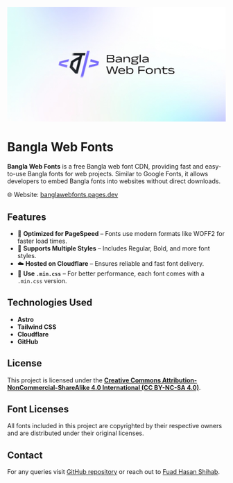 ![Bangla Web Fonts](/public/assets/images/bangla-web-fonts-1200x630.jpg)

# Bangla Web Fonts
**Bangla Web Fonts** is a free Bangla web font CDN, providing fast and easy-to-use Bangla fonts for web projects. Similar to Google Fonts, it allows developers to embed Bangla fonts into websites without direct downloads.

🌐 Website: [banglawebfonts.pages.dev](https://banglawebfonts.pages.dev)

## Features  
- 🚀 **Optimized for PageSpeed** – Fonts use modern formats like WOFF2 for faster load times.  
- 🎨 **Supports Multiple Styles** – Includes Regular, Bold, and more font styles.  
- ☁️ **Hosted on Cloudflare** – Ensures reliable and fast font delivery.  
- 🎯 **Use `.min.css`** – For better performance, each font comes with a `.min.css` version.  

## Technologies Used  
- **Astro**
- **Tailwind CSS**
- **Cloudflare**
- **GitHub**

## License  
This project is licensed under the [**Creative Commons Attribution-NonCommercial-ShareAlike 4.0 International (CC BY-NC-SA 4.0)**](https://creativecommons.org/licenses/by-nc-sa/4.0/).  

## Font Licenses
All fonts included in this project are copyrighted by their respective owners and are distributed under their original licenses.  

## Contact  
For any queries visit [GitHub repository](https://github.com/fuadhasanshihab/bangla-web-fonts) or reach out to [Fuad Hasan Shihab](https://fuadhasanshihab.github.io).  

